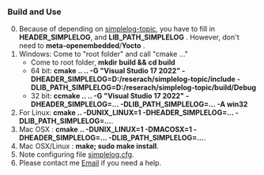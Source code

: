 ### Build and Use
0. Because of depending on [simplelog-topic](https://github.com/thuanalg/simplelog-topic), you have to fill in **HEADER_SIMPLELOG**, and **LIB_PATH_SIMPLELOG** . However, don't need to **meta-openembedded**/**Yocto** .
1. Windows: Come to "root folder" and call "cmake ..."
	- Come to root folder, **mkdir build && cd build**
	- 64 bit: **cmake .. .. -G "Visual Studio 17 2022" -DHEADER_SIMPLELOG=D:/reserach/simplelog-topic/include -DLIB_PATH_SIMPLELOG=D:/reserach/simplelog-topic/build/Debug**
	- 32 bit: **ccmake .. .. -G "Visual Studio 17 2022" -DHEADER_SIMPLELOG=... -DLIB_PATH_SIMPLELOG=... -A win32**
2. For Linux: **cmake .. -DUNIX_LINUX=1 -DHEADER_SIMPLELOG=... -DLIB_PATH_SIMPLELOG=...**.
3. Mac OSX : **cmake .. -DUNIX_LINUX=1 -DMACOSX=1 -DHEADER_SIMPLELOG=... -DLIB_PATH_SIMPLELOG=...**.
4. Mac OSX/Linux : **make; sudo make install**.
5. Note configuring file [simplelog.cfg](https://github.com/thuanalg/libserialmodule/blob/main/src/simplelog.cfg).  
6. Please contact me [Email](mailto:nguyenthaithuanalg@gmail.com) if you need a help.  
